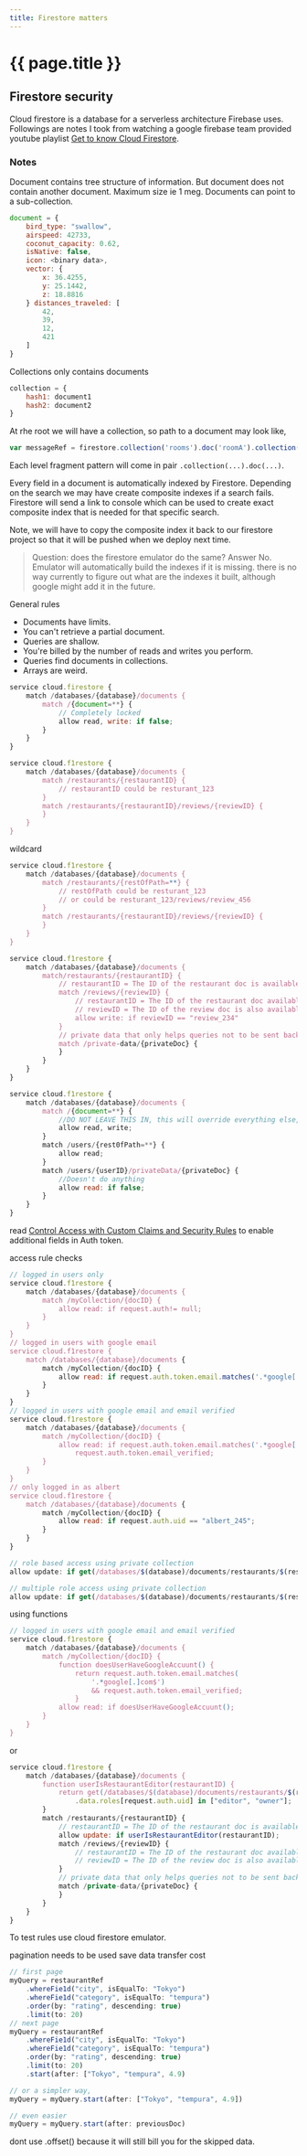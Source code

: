 ```yaml
---
title: Firestore matters
---
```


# {{ page.title }}

## Firestore security
Cloud firestore is a database for a serverless architecture Firebase uses. Followings are notes I took from watching a google firebase team provided youtube playlist [Get to know Cloud Firestore](https://www.youtube.com/playlist?list=PLl-K7zZEsYLluG5MCVEzXAQ7ACZBCuZgZ).

### Notes
Document contains tree structure of information. But document does not contain another document. Maximum size ie 1 meg. Documents can point to a sub-collection. 
```javascript
document = {
    bird_type: "swallow",
    airspeed: 42733,
    coconut_capacity: 0.62,
    isNative: false,
    icon: <binary data>,
    vector: {
        x: 36.4255, 
        y: 25.1442, 
        z: 18.8816
    } distances_traveled: [
        42,
        39,
        12,
        421
    ]
}
```
Collections only contains documents
```javascript
collection = {
    hash1: document1
    hash2: document2 
}
```
At rhe root we will have a collection, so path to a document may look like,
```javascript
var messageRef = firestore.collection('rooms').doc('roomA').collection('messages').doc('message1');
```
Each level fragment pattern will come in pair ``.collection(...).doc(...)``.


Every field in a document is automatically indexed by Firestore. Depending on the search we may have create composite indexes
if a search fails. Firestore will send a link to console
which can be used to create exact composite index that is needed for that specific search.

Note, we will have to copy the composite index it back to our firestore project so that it will be pushed when we deploy next time.
> Question: does the firestore emulator do the same? Answer No.
Emulator will automatically build the indexes if it is missing.
there is no way currently to figure out what are the indexes
it built, although google might add it in the future. 


General rules
* Documents have limits.   
* You can't retrieve a partial document.
* Queries are shallow.
* You're billed by the number of reads and writes you perform.
* Queries find documents in collections.
* Arrays are weird.

```javascript
service cloud.firestore {
    match /databases/{database}/documents {
        match /{document=**} {
            // Completely locked
            allow read, write: if false;
        }
    }
}
```

```javascript
service cloud.f1restore {
    match /databases/{database}/documents {
        match /restaurants/{restaurantID} {
            // restaurantID could be resturant_123
        }
        match /restaurants/{restaurantID}/reviews/{reviewID} {
        }
    }
}
```

wildcard
```javascript
service cloud.f1restore {
    match /databases/{database}/documents {
        match /restaurants/{restOfPath=**} {
            // restOfPath could be resturant_123
            // or could be resturant_123/reviews/review_456
        }
        match /restaurants/{restaurantID}/reviews/{reviewID} {
        }
    }
}
```

```javascript
service cloud.f1restore {
    match /databases/{database}/documents {
        match/restaurants/{restaurantID} {
            // restaurantID = The ID of the restaurant doc is available at this level 
            match /reviews/{reviewID} {
                // restaurantID = The ID of the restaurant doc available at this level
                // reviewID = The ID of the review doc is also available at this level
                allow write: if reviewID == "review_234"
            }
            // private data that only helps queries not to be sent back to client 
            match /private-data/{privateDoc} {
            }
        }
    }
}
```
```javascript
service cloud.f1restore {
    match /databases/{database}/documents {
        match /{document=**} {
            //DO NOT LEAVE THIS IN, this will override everything else, RULES are OR-ED
            allow read, write;
        }
        match /users/{rest0fPath=**} {
            allow read;
        }
        match /users/{userID}/privateData/{privateDoc} {
            //Doesn't do anything
            allow read: if false;
        }
    }
}
```

read [Control Access with Custom Claims and Security Rules](https://firebase.google.com/docs/auth/admin/custom-claims) to enable additional fields in Auth token.

access rule checks
```javascript
// logged in users only 
service cloud.f1restore {
    match /databases/{database}/documents {
        match /myCollection/{docID} {
            allow read: if request.auth!= null;
        }
    }
}
// logged in users with google email
service cloud.f1restore {
    match /databases/{database}/documents {
        match /myCollection/{docID} {
            allow read: if request.auth.token.email.matches('.*google[.]com$');
        }
    }
}
// logged in users with google email and email verified
service cloud.f1restore {
    match /databases/{database}/documents {
        match /myCollection/{docID} {
            allow read: if request.auth.token.email.matches('.*google[.]com$') &&
                request.auth.token.email_verified;
        }
    }
}
// only logged in as albert 
service cloud.f1restore {
    match /databases/{database}/documents {
        match /myCollection/{docID} {
            allow read: if request.auth.uid == "albert_245";
        }
    }
}

// role based access using private collection
allow update: if get(/databases/$(database)/documents/restaurants/$(restaurantID)/private_data/private).data.roles[request.auth.uid] == "editor";

// multiple role access using private collection
allow update: if get(/databases/$(database)/documents/restaurants/$(restaurantID)/private_data/private).data.roles[request.auth.uid] in ["editor", "owner"];
```


using functions
```javascript
// logged in users with google email and email verified
service cloud.f1restore {
    match /databases/{database}/documents {
        match /myCollection/{docID} {
            function doesUserHaveGoogleAccuunt() {
                return request.auth.token.email.matches(
                    '.*google[.]com$')
                    && request.auth.token.email_verified;
                }
            allow read: if doesUserHaveGoogleAccuunt();
        }
    }
}
```

or 
```javascript
service cloud.f1restore {
    match /databases/{database}/documents {
        function userIsRestaurantEditor(restaurantID) {
            return get(/databases/$(database)/documents/restaurants/$(restaurantID)/private_data/private)
                .data.roles[request.auth.uid] in ["editor", "owner"];
        }
        match /restaurants/{restaurantID} {
            // restaurantID = The ID of the restaurant doc is available at this level 
            allow update: if userIsRestaurantEditor(restaurantID);
            match /reviews/{reviewID} {
                // restaurantID = The ID of the restaurant doc available at this level
                // reviewID = The ID of the review doc is also available at this level
            }
            // private data that only helps queries not to be sent back to client 
            match /private-data/{privateDoc} {
            }
        }
    }
}
```

To test rules use cloud firestore emulator.

pagination needs to be used save data transfer cost


```javascript
// first page
myQuery = restaurantRef
    .whereFie1d("city", isEqualTo: "Tokyo")
    .whereFie1d("category", isEqualTo: "tempura")
    .order(by: "rating", descending: true)
    .limit(to: 20)
// next page
myQuery = restaurantRef
    .whereFie1d("city", isEqualTo: "Tokyo")
    .whereFie1d("category", isEqualTo: "tempura")
    .order(by: "rating", descending: true)
    .limit(to: 20)
    .start(after: ["Tokyo", "tempura", 4.9)

// or a simpler way, 
myQuery = myQuery.start(after: ["Tokyo", "tempura", 4.9])

// even easier 
myQuery = myQuery.start(after: previousDoc)
```

dont use .offset() because it will still bill you for the skipped data. 
